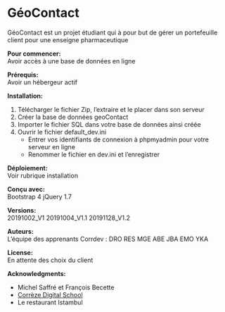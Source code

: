 # GéoContact

   GéoContact est un projet étudiant qui à pour but de gérer un portefeuille client pour une enseigne pharmaceutique

__Pour commencer:__  
   Avoir accès à une base de données en ligne

__Prérequis:__  
   Avoir un hébergeur actif

__Installation:__  

   1. Télécharger le fichier Zip, l’extraire et le placer dans son serveur  
   2. Créer la base de données geoContact  
   3. Importer le fichier SQL dans votre base de données ainsi créée  
   4. Ouvrir le fichier default_dev.ini  
      * Entrer vos identifiants de connexion à phpmyadmin pour votre serveur en ligne  
      * Renommer le fichier en dev.ini et l’enregistrer  

__Déploiement:__  
   Voir rubrique installation

__Conçu avec:__  
   Bootstrap 4
   jQuery 1.7
 
__Versions:__  
   20191002_V1
   20191004_V1.1
   20191128_V1.2

__Auteurs:__   
   L’équipe des apprenants Corrdev :
   DRO RES MGE ABE JBA EMO YKA

__License:__  
   En attente des choix du client

__Acknowledgments:__  
   * Michel Saffré et François Becette
   * [Corrèze Digital School](https://simplon.co/correze-digital-school/)
   * Le restaurant Istambul
